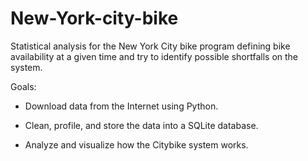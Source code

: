 # New-York-city-bike
Statistical analysis for the New York City bike program defining bike availability at a given time and try to identify possible shortfalls on the system.

Goals:

  - Download data from the Internet using Python.
  
  - Clean, profile, and store the data into a SQLite database.
  
  - Analyze and visualize how the Citybike system works.

